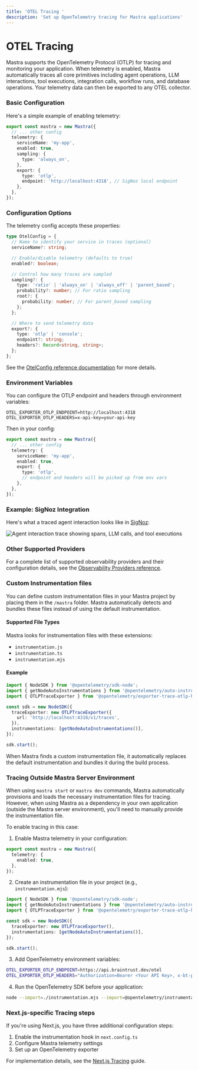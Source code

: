 ```yaml
---
title: 'OTEL Tracing '
description: 'Set up OpenTelemetry tracing for Mastra applications'
---
```


# OTEL Tracing

Mastra supports the OpenTelemetry Protocol (OTLP) for tracing and monitoring your application. When telemetry is enabled, Mastra automatically traces all core primitives including agent operations, LLM interactions, tool executions, integration calls, workflow runs, and database operations. Your telemetry data can then be exported to any OTEL collector.

### Basic Configuration

Here's a simple example of enabling telemetry:

```ts filename="mastra.config.ts" showLineNumbers copy
export const mastra = new Mastra({
  // ... other config
  telemetry: {
    serviceName: 'my-app',
    enabled: true,
    sampling: {
      type: 'always_on',
    },
    export: {
      type: 'otlp',
      endpoint: 'http://localhost:4318', // SigNoz local endpoint
    },
  },
});
```

### Configuration Options

The telemetry config accepts these properties:

```ts
type OtelConfig = {
  // Name to identify your service in traces (optional)
  serviceName?: string;

  // Enable/disable telemetry (defaults to true)
  enabled?: boolean;

  // Control how many traces are sampled
  sampling?: {
    type: 'ratio' | 'always_on' | 'always_off' | 'parent_based';
    probability?: number; // For ratio sampling
    root?: {
      probability: number; // For parent_based sampling
    };
  };

  // Where to send telemetry data
  export?: {
    type: 'otlp' | 'console';
    endpoint?: string;
    headers?: Record<string, string>;
  };
};
```

See the [OtelConfig reference documentation](../../reference/observability/otel-config) for more details.

### Environment Variables

You can configure the OTLP endpoint and headers through environment variables:

```env filename=".env" copy
OTEL_EXPORTER_OTLP_ENDPOINT=http://localhost:4318
OTEL_EXPORTER_OTLP_HEADERS=x-api-key=your-api-key
```

Then in your config:

```ts filename="mastra.config.ts" showLineNumbers copy
export const mastra = new Mastra({
  // ... other config
  telemetry: {
    serviceName: 'my-app',
    enabled: true,
    export: {
      type: 'otlp',
      // endpoint and headers will be picked up from env vars
    },
  },
});
```

### Example: SigNoz Integration

Here's what a traced agent interaction looks like in [SigNoz](https://signoz.io):

![Agent interaction trace showing spans, LLM calls, and tool executions](/img/signoz-telemetry-demo.png)

### Other Supported Providers

For a complete list of supported observability providers and their configuration details, see the [Observability Providers reference](../../reference/observability/providers/).

### Custom Instrumentation files

You can define custom instrumentation files in your Mastra project by placing them in the `/mastra` folder. Mastra automatically detects and bundles these files instead of using the default instrumentation.

#### Supported File Types

Mastra looks for instrumentation files with these extensions:

- `instrumentation.js`
- `instrumentation.ts`
- `instrumentation.mjs`

#### Example

```ts filename="/mastra/instrumentation.ts" showLineNumbers copy
import { NodeSDK } from '@opentelemetry/sdk-node';
import { getNodeAutoInstrumentations } from '@opentelemetry/auto-instrumentations-node';
import { OTLPTraceExporter } from '@opentelemetry/exporter-trace-otlp-http';

const sdk = new NodeSDK({
  traceExporter: new OTLPTraceExporter({
    url: 'http://localhost:4318/v1/traces',
  }),
  instrumentations: [getNodeAutoInstrumentations()],
});

sdk.start();
```

When Mastra finds a custom instrumentation file, it automatically replaces the default instrumentation and bundles it during the build process.

### Tracing Outside Mastra Server Environment

When using `mastra start` or `mastra dev` commands, Mastra automatically provisions and loads the necessary instrumentation files for tracing. However, when using Mastra as a dependency in your own application (outside the Mastra server environment), you'll need to manually provide the instrumentation file.

To enable tracing in this case:

1. Enable Mastra telemetry in your configuration:

```typescript
export const mastra = new Mastra({
  telemetry: {
    enabled: true,
  },
});
```

2. Create an instrumentation file in your project (e.g., `instrumentation.mjs`):

```typescript
import { NodeSDK } from '@opentelemetry/sdk-node';
import { getNodeAutoInstrumentations } from '@opentelemetry/auto-instrumentations-node';
import { OTLPTraceExporter } from '@opentelemetry/exporter-trace-otlp-http';

const sdk = new NodeSDK({
  traceExporter: new OTLPTraceExporter(),
  instrumentations: [getNodeAutoInstrumentations()],
});

sdk.start();
```

3. Add OpenTelemetry environment variables:

```bash
OTEL_EXPORTER_OTLP_ENDPOINT=https://api.braintrust.dev/otel
OTEL_EXPORTER_OTLP_HEADERS="Authorization=Bearer <Your API Key>, x-bt-parent=project_name:<Your Project Name>"
```

4. Run the OpenTelemetry SDK before your application:

```bash
node --import=./instrumentation.mjs --import=@opentelemetry/instrumentation/hook.mjs src/index.js
```

### Next.js-specific Tracing steps

If you're using Next.js, you have three additional configuration steps:

1. Enable the instrumentation hook in `next.config.ts`
2. Configure Mastra telemetry settings
3. Set up an OpenTelemetry exporter

For implementation details, see the [Next.js Tracing](./nextjs-tracing) guide.

